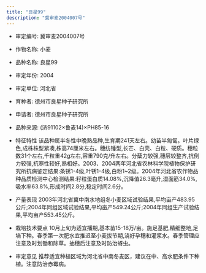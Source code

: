 ```yaml
---
title: "良星99"
description: "冀审麦2004007号"
---
```

* 审定编号:  冀审麦2004007号

*  作物名称:  小麦

*  品种名称:  良星99

*  审定年份:  2004

*  审定单位:  河北省

* 育种者:  德州市良星种子研究所

*  申请者:  德州市良星种子研究所

*  品种来源:  (济91102×鲁麦14)×PH85-16

*  特征特性
该品种属半冬性中晚熟品种,生育期241天左右。幼苗半匍匐。叶片绿色,成株株型紧凑,株高74厘米左右。穗纺锤型,长芒、白壳、白粒、硬质。穗粒数31个左右,千粒重42g左右,容重790克/升左右。分蘖力较强,穗层较整齐,抗倒力较强,抗寒性较好,熟相好。2003、2004两年河北省农林科学院植物保护研究所抗病鉴定结果:条锈1-4级,叶锈1-4级,白粉1~2级。2004年河北省农作物品种品质检测中心检测结果:籽粒蛋白质14.08%,沉降值26.3毫升,湿面筋34.0%,吸水率63.8%,形成时间2.8分,稳定时间2.6分。

*  产量表现
2003年河北省冀中南水地组冬小麦区域试验结果,平均亩产483.95公斤;2004年同组区域试验结果,平均亩产549.24公斤;2004年同组生产试验结果,平均亩产553.45公斤。

*  栽培技术要点
10月上旬为适宜播期,基本苗15-18万/亩。施足基肥,精细整地,足墒下种。春季第一次肥水宜推迟至小麦拔节期,浇好孕穗和灌浆水。春季管理应注意及时划锄和除草。抽穗后注意及时防治蚜虫。

*  审定意见
推荐适宜种植区域为河北省中南冬麦区，建议在中、高水肥条件下种植。注意防治赤霉病。
